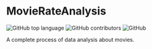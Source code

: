 # MovieRateAnalysis

![GitHub top language](https://img.shields.io/github/languages/top/RickyWei/MovieRateAnalysis)
![GitHub contributors](https://img.shields.io/github/contributors/RickyWei/MovieRateAnalysis)
![GitHub](https://img.shields.io/github/license/RickyWei/MovieRateAnalysis)

A complete process of data analysis about movies.
